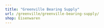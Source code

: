 ```yaml
---
title: "Greenville Bearing Supply"
url: /greenville/greenville-bearing-supply/
shop: Eisenwaren
---
```

